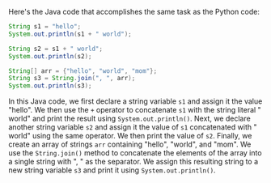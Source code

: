 Here's the Java code that accomplishes the same task as the Python code:
```java
String s1 = "hello";
System.out.println(s1 + " world");

String s2 = s1 + " world";
System.out.println(s2);

String[] arr = {"hello", "world", "mom"};
String s3 = String.join(", ", arr);
System.out.println(s3);
```
In this Java code, we first declare a string variable `s1` and assign it the value "hello". We then use the `+` operator to concatenate `s1` with the string literal " world" and print the result using `System.out.println()`.
Next, we declare another string variable `s2` and assign it the value of `s1` concatenated with " world" using the same operator. We then print the value of `s2`.
Finally, we create an array of strings `arr` containing "hello", "world", and "mom". We use the `String.join()` method to concatenate the elements of the array into a single string with ", " as the separator. We assign this resulting string to a new string variable `s3` and print it using `System.out.println()`.

